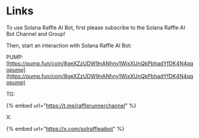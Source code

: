 # Links

To use Solana Raffle AI Bot, first please subscribe to the Solana Raffle AI Bot Channel and Group!

Then, start an interaction with Solana Raffle AI Bot:

PUMP: [https://pump.fun/coin/8geXZzUDW9nANhny1WjxXUnQkPbhadYfDK4N4qqopump](https://pump.fun/coin/8geXZzUDW9nANhny1WjxXUnQkPbhadYfDK4N4qqopump)

TG:

{% embed url="https://t.me/rafflerunnerchannel" %}



X:

{% embed url="https://x.com/solraffleaibot" %}



